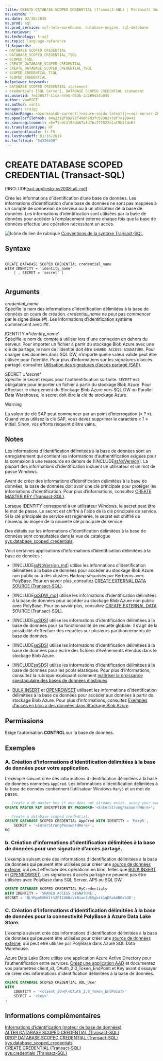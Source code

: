 ```yaml
---
title: CREATE DATABASE SCOPED CREDENTIAL (Transact-SQL) | Microsoft Docs
ms.custom: ''
ms.date: 02/28/2018
ms.prod: sql
ms.prod_service: sql-data-warehouse, database-engine, sql-database
ms.reviewer: ''
ms.technology: t-sql
ms.topic: language-reference
f1_keywords:
- DATABASE SCOPED CREDENTIAL
- DATABASE_SCOPED_CREDENTIAL_TSQL
- SCOPED_TSQL
- CREATE_DATABASE_SCOPED_CREDENTIAL
- CREATE_DATABASE_SCOPED_CREDENTIAL_TSQL
- SCOPED_CREDENTIAL_TSQL
- SCOPED_CREDENTIAL
helpviewer_keywords:
- DATABASE SCOPED CREDENTIAL statement
- credentials [SQL Server], DATABASE SCOPED CREDENTIAL statement
ms.assetid: fe830577-11ca-44e5-953b-2d589d54d045
author: VanMSFT
ms.author: vanto
manager: craigg
monikerRange: =azuresqldb-current||=azure-sqldw-latest||>=sql-server-2016||=sqlallproducts-allversions||>=aps-pdw-2016||>=sql-server-linux-2017||=azuresqldb-mi-current
ms.openlocfilehash: 84a2318f89872f490d8d3fc08902438f7a189443
ms.sourcegitcommit: c6e71ed14198da67afd7ba722823b1af9b4f4e6f
ms.translationtype: HT
ms.contentlocale: fr-FR
ms.lasthandoff: 01/16/2019
ms.locfileid: "54326490"
---
```

# <a name="create-database-scoped-credential-transact-sql"></a>CREATE DATABASE SCOPED CREDENTIAL (Transact-SQL)
[!INCLUDE[tsql-appliesto-ss2008-all-md](../../includes/tsql-appliesto-ss2008-all-md.md)]

  Crée les informations d’identification d’une base de données. Les informations d’identification d’une base de données ne sont pas mappées à un compte de connexion de serveur ou à un utilisateur de la base de données. Les informations d’identification sont utilisées par la base de données pour accéder à l’emplacement externe chaque fois que la base de données effectue une opération nécessitant un accès.  
  
 ![Icône de lien de rubrique](../../database-engine/configure-windows/media/topic-link.gif "Icône lien de rubrique") [Conventions de la syntaxe Transact-SQL](../../t-sql/language-elements/transact-sql-syntax-conventions-transact-sql.md)  
  
## <a name="syntax"></a>Syntaxe  
  
```  
 
CREATE DATABASE SCOPED CREDENTIAL credential_name   
WITH IDENTITY = 'identity_name'  
    [ , SECRET = 'secret' ]  
  
```  
  
## <a name="arguments"></a>Arguments  
 *credential_name*  
 Spécifie le nom des informations d’identification délimitées à la base de données en cours de création. *credential_name* ne peut pas commencer par le signe dièse (#). Les informations d'identification système commencent avec ##.  
  
 IDENTITY **='**_identity\_name_**'**  
 Spécifie le nom du compte à utiliser lors d'une connexion en dehors du serveur. Pour importer un fichier à partir du stockage Blob Azure avec une clé de partage, le nom de l’identité doit être `SHARED ACCESS SIGNATURE`. Pour charger des données dans SQL DW, n’importe quelle valeur valide peut être utilisée pour l’identité. Pour plus d’informations sur les signatures d’accès partagé, consultez [Utilisation des signatures d’accès partagé (SAP)](https://docs.microsoft.com/azure/storage/storage-dotnet-shared-access-signature-part-1).  
  
 SECRET **='**_secret_**'**  
 Spécifie le secret requis pour l'authentification sortante. `SECRET` est obligatoire pour importer un fichier à partir du stockage Blob Azure. Pour effectuer le chargement du Stockage Blob Azure vers SQL DW ou Parallel Data Warehouse, le secret doit être la clé de stockage Azure.  
> [!WARNING]
>  La valeur de clé SAP peut commencer par un point d’interrogation (« ? »). Quand vous utilisez la clé SAP, vous devez supprimer le caractère « ? » initial. Sinon, vos efforts risquent d’être vains.  
  
## <a name="remarks"></a>Notes   
 Les informations d’identification délimitées à la base de données sont un enregistrement qui contient les informations d’authentification exigées pour la connexion à une ressource en dehors de [!INCLUDE[ssNoVersion](../../includes/ssnoversion-md.md)]. La plupart des informations d'identification incluent un utilisateur et un mot de passe Windows.  
  
 Avant de créer des informations d’identification délimitées à la base de données, la base de données doit avoir une clé principale pour protéger les informations d’identification. Pour plus d’informations, consultez [CREATE MASTER KEY &#40;Transact-SQL&#41;](../../t-sql/statements/create-master-key-transact-sql.md).  
  
 Lorsque IDENTITY correspond à un utilisateur Windows, le secret peut être le mot de passe. Le secret est chiffré à l'aide de la clé principale de service. Si la clé principale de service est régénérée, le secret est chiffré de nouveau au moyen de la nouvelle clé principale de service.  
   
 Des détails sur les informations d’identification délimitées à la base de données sont consultables dans la vue de catalogue [sys.database_scoped_credentials](../../relational-databases/system-catalog-views/sys-database-scoped-credentials-transact-sql.md).  
  
 
 Voici certaines applications d’informations d’identification délimitées à la base de données :  
  
- [!INCLUDE[ssNoVersion_md](../../includes/ssnoversion-md.md)] utilise les informations d’identification délimitées à la base de données pour accéder au stockage Blob Azure non public ou à des clusters Hadoop sécurisés par Kerberos avec PolyBase. Pour en savoir plus, consultez [CREATE EXTERNAL DATA SOURCE (Transact-SQL)](../../t-sql/statements/create-external-data-source-transact-sql.md).  

- [!INCLUDE[ssSDW_md](../../includes/sssdw-md.md)] utilise les informations d’identification délimitées à la base de données pour accéder au stockage Blob Azure non public avec PolyBase. Pour en savoir plus, consultez [CREATE EXTERNAL DATA SOURCE (Transact-SQL)](../../t-sql/statements/create-external-data-source-transact-sql.md).
  
- [!INCLUDE[ssSDS](../../includes/sssds-md.md)] utilise les informations d’identification délimitées à la base de données pour sa fonctionnalité de requête globale. Il s’agit de la possibilité d’effectuer des requêtes sur plusieurs partitionnements de base de données.  
  
- [!INCLUDE[ssSDS](../../includes/sssds-md.md)] utilise les informations d’identification délimitées à la base de données pour écrire des fichiers d’événements étendus dans le stockage Blob Azure.  
  
- [!INCLUDE[ssSDS](../../includes/sssds-md.md)] utilise les informations d’identification délimitées à la base de données pour les pools élastiques. Pour plus d’informations, consultez la rubrique expliquant comment [maîtriser la croissance spectaculaire des bases de données élastiques](https://azure.microsoft.com/documentation/articles/sql-database-elastic-pool/).  

- [BULK INSERT](../../t-sql/statements/bulk-insert-transact-sql.md) et [OPENROWSET](../../t-sql/functions/openrowset-transact-sql.md) utilisent les informations d’identification délimitées à la base de données pour accéder aux données à partir du stockage Blob Azure. Pour plus d’informations, consultez [Exemples d’accès en bloc à des données dans Stockage Blob Azure](../../relational-databases/import-export/examples-of-bulk-access-to-data-in-azure-blob-storage.md). 
  
## <a name="permissions"></a>Permissions  
 Exige l’autorisation **CONTROL** sur la base de données.  
  
## <a name="examples"></a>Exemples  
### <a name="a-creating-a-database-scoped-credential-for-your-application"></a>A. Création d’informations d’identification délimitées à la base de données pour votre application.
 L’exemple suivant crée des informations d’identification délimitées à la base de données nommées `AppCred`. Les informations d’identification délimitées à la base de données contiennent l’utilisateur Windows `Mary5` et un mot de passe.  
  
```sql  
-- Create a db master key if one does not already exist, using your own password.  
CREATE MASTER KEY ENCRYPTION BY PASSWORD='<EnterStrongPasswordHere>';  
  
-- Create a database scoped credential.  
CREATE DATABASE SCOPED CREDENTIAL AppCred WITH IDENTITY = 'Mary5',   
    SECRET = '<EnterStrongPasswordHere>';  
GO  
```  

### <a name="b-creating-a-database-scoped-credential-for-a-shared-access-signature"></a>b. Création d’informations d’identification délimitées à la base de données pour une signature d’accès partagé.   
L’exemple suivant crée des informations d’identification délimitées à la base de données qui peuvent être utilisées pour créer une [source de données externe](../../t-sql/statements/create-external-data-source-transact-sql.md), qui peut effectuer des opérations en bloc, telles que [BULK INSERT](../../t-sql/statements/bulk-insert-transact-sql.md) et [OPENROWSET](../../t-sql/functions/openrowset-transact-sql.md). Les signatures d’accès partagé ne peuvent pas être utilisées avec PolyBase dans SQL Server, APS ou SQL DW.
```sql
CREATE DATABASE SCOPED CREDENTIAL MyCredentials  
WITH IDENTITY = 'SHARED ACCESS SIGNATURE',
SECRET = 'QLYMgmSXMklt%2FI1U6DcVrQixnlU5Sgbtk1qDRakUBGs%3D';
```
  
### <a name="c-creating-a-database-scoped-credential-for-polybase-connectivity-to-azure-data-lake-store"></a>C. Création d’informations d’identification délimitées à la base de données pour la connectivité PolyBase à Azure Data Lake Store.  
L’exemple suivant crée des informations d’identification délimitées à la base de données qui peuvent être utilisées pour créer une [source de données externe](../../t-sql/statements/create-external-data-source-transact-sql.md), qui peut être utilisée par PolyBase dans Azure SQL Data Warehouse.

Azure Data Lake Store utilise une application Azure Active Directory pour l’authentification entre services.
[Créez une application AAD](https://docs.microsoft.com/azure/data-lake-store/data-lake-store-authenticate-using-active-directory) et documentez vos paramètres client_id, OAuth_2.0_Token_EndPoint et Key avant d’essayer de créer des informations d’identification délimitées à la base de données.

```sql
CREATE DATABASE SCOPED CREDENTIAL ADL_User
WITH
    IDENTITY = '<client_id>@\<OAuth_2.0_Token_EndPoint>'
    SECRET = '<key>'
;
```  
  
  
  
## <a name="more-information"></a>Informations complémentaires  
 [Informations d’identification &#40;moteur de base de données&#41;](../../relational-databases/security/authentication-access/credentials-database-engine.md)   
 [ALTER DATABASE SCOPED CREDENTIAL &#40;Transact-SQL&#41;](../../t-sql/statements/alter-database-scoped-credential-transact-sql.md)   
 [DROP DATABASE SCOPED CREDENTIAL &#40;Transact-SQL&#41;](../../t-sql/statements/drop-database-scoped-credential-transact-sql.md)   
 [sys.database_scoped_credentials](../../relational-databases/system-catalog-views/sys-database-scoped-credentials-transact-sql.md)   
 [CREATE CREDENTIAL &#40;Transact-SQL&#41;](../../t-sql/statements/create-credential-transact-sql.md)   
 [sys.credentials &#40;Transact-SQL&#41;](../../relational-databases/system-catalog-views/sys-credentials-transact-sql.md)  
  
  
